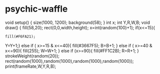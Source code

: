 # psychic-waffle
void setup() {
  size(1000, 1200);
  background(58);
}
int x;
int Y,R,W,B;
void draw() {
    fill(58,20);
    rect(0,0,width,height);
    x=int(random(100)+1);
    if(x<=15){ 

    fill(#F6FA21);
  Y=Y+1;}
 else if ( x>=15 & x<=40){
 fill(#3667F5);
 B=B+1;
 }
  else if ( x>=40 & x<=90){
 fill(255);
 W=W+1;
 }
 else if (x>=90){
   fill(#FF1C2B);
   R=R+1;
}
strokeWeight(random(20));
rect(random(1000),random(1000),random(1000),random(1000));
 print(frameRate,W,Y,R,B);
